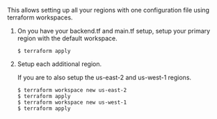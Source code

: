 This allows setting up all your regions with one configuration file
using terraform workspaces.

1) On you have your backend.tf and main.tf setup, 
   setup your primary region with the default workspace.
    
    ```hcl-terraform
    $ terraform apply
    ```

4) Setup each additional region.

    If you are to also setup the us-east-2 and us-west-1 regions.
    
    ```hcl-terraform
    $ terraform workspace new us-east-2
    $ terraform apply
    $ terraform workspace new us-west-1
    $ terraform apply
    ```